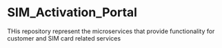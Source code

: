 # SIM_Activation_Portal
 THis repository represent the microservices that provide functionality for customer and SIM card related services
